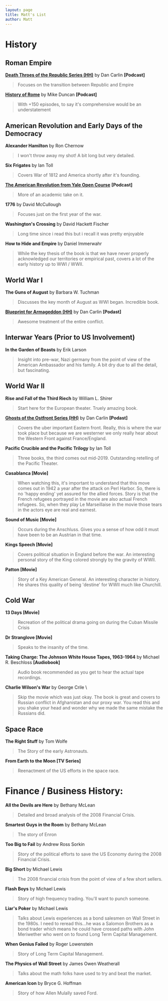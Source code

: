 ```yaml
---
layout: page
title: Matt's List
author: Matt
---
```



# History

## Roman Empire

__[Death Throes of the Republic Series (HH)](https://www.dancarlin.com/product/hardcore-history-death-throes-of-the-republic-series/)__ by Dan Carlin __[Podcast]__

> Focuses on the transition between Republic and Empire

__[History of Rome](https://thehistoryofrome.typepad.com/)__ by Mike Duncan __[Podcast]__

> With +150 episodes, to say it's comprehensive would be an understatement 

## American Revolution and Early Days of the Democracy

__Alexander Hamilton__ by Ron Chernow

> I won't throw away my shot!  A bit long but very detailed.

__Six Frigates__ by Ian Toll

> Covers War of 1812 and America shortly after it's founding.

__[The American Revolution from Yale Open Course](https://oyc.yale.edu/history/hist-116)__ __[Podcast]__ 

> More of an academic take on it.  

__1776__ by David McCullough

> Focuses just on the first year of the war.

__Washington's Crossing__ by David Hackett Fischer

> Long time since i read this but i recall it was pretty enjoyable

__How to Hide and Empire__ by Daniel Immerwahr

> While the key thesis of the book is that we have never properly acknowledged our territories or empirical past, covers a lot of the early history up to WWI / WWII. 

## World War I
__The Guns of August__ by Barbara W. Tuchman

> Discusses the key month of August as WWI began.  Incredible book.

__[Blueprint for Armageddon (HH)](https://www.dancarlin.com/product/hardcore-history-50-blueprint-for-armageddon-i/)__ by Dan Carlin __[Podast]__

> Awesome treatment of the entire conflict.

## Interwar Years (Prior to US Involvement)
__In the Garden of Beasts__ by Erik Larson

> Insight into pre-war, Nazi germany from the point of view of the American Ambassador and his family.  A bit dry due to all the detail, but fascinating.


## World War II
__Rise and Fall of the Third Riech__ by William L. Shirer

> Start here for the European theater.  Truely amazing book. 

__[Ghosts of the Ostfront Series (HH)](https://www.dancarlin.com/product/hardcore-history-ghosts-ostfront-series/)__ by Dan Carlin __[Podast]__ 

> Covers the uber important Eastern front.  Really, this is where the war took place but because we are westerner we only really hear about the Western Front against France/England.

__Pacific Crucible and the Pacific Trilogy__ by Ian Toll 

> Three books, the third comes out mid-2019.  Outstanding retelling of the Pacific Theater.  

__Casablanca [Movie]__ 

> When watching this, it's important to understand that this move comes out in 1942 a year after the attack on Perl Harbor.  So, there is no 'happy ending' yet assured for the allied forces.  Story is that the French refugees portrayed in the movie are also actual French refugees.  So, when they play  Le Marseillaise in the movie those tears in the actors eye are real and earnest.

__Sound of Music [Movie]__ 

> Occurs during the Anschluss.  Gives you a sense of how odd it must have been to be an Austrian in that time.

__Kings Speech [Movie]__

> Covers political situation in England before the war.  An interesting personal story of the King colored strongly by the gravity of WWII.

__Patton [Movie]__

> Story of a Key American General.  An interesting character in history.  He shares this quality of being 'destine' for WWII much like Churchill.

## Cold War
__13 Days [Movie]__ 

> Recreation of the political drama going on during the Cuban Missile Crisis

__Dr Stranglove [Movie]__

> Speaks to the insanity of the time.

__Taking Charge: The Johnson White House Tapes, 1963-1964__ by Michael R. Beschloss __[Audiobook]__

> Audio book recommended as you get to hear the actual tape recordings.

__Charlie Wilson's War__ by George Crile \

> Skip the movie which was just okay.  The book is great and covers to Russian conflict in Afghanistan and our proxy war.  You read this and you shake your head and wonder why we made the same mistake the Russians did.

## Space Race
__The Right Stuff__ by Tom Wolfe

> The Story of the early Astronauts.

__From Earth to the Moon [TV Series]__

> Reenactment of the US efforts in the space race.

# Finance / Business History:

__All the Devils are Here__ by Bethany McLean

> Detailed and broad analysis of the 2008 Financial Crisis.

__Smartest Guys in the Room__ by Bethany McLean
> The story of Enron

__Too Big to Fail__ by Andrew Ross Sorkin

> Story of the political efforts to save the US Economy during the 2008 Financial Crisis.

__Big Short__ by Michael Lewis

> The 2008 financial crisis from the point of view of a few short sellers.

__Flash Boys__ by Michael Lewis

> Story of high frequency trading.  You'll want to punch someone.

__Liar's Poker__ by Michael Lewis

> Talks about Lewis experiences as a bond salesmen on Wall Street in the 1980s.  I need to reread this...he was a Salomon Brothers as a bond trader which means he could have crossed paths with John Meriwether who went on to found Long Term Capital Management.

__When Genius Failed__ by Roger Lowenstein

> Story of Long Term Capital Management.

__The Physics of Wall Street__ by James Owen Weatherall

> Talks about the math folks have used to try and beat the market.

__American Icon__ by Bryce G. Hoffman

> Story of how Allen Mulally saved Ford.

